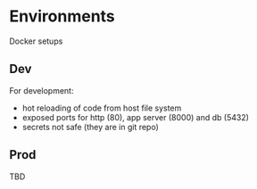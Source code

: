 # Environments

Docker setups

## Dev

For development:
- hot reloading of code from host file system
- exposed ports for http (80), app server (8000) and db (5432)
- secrets not safe (they are in git repo)

## Prod

TBD